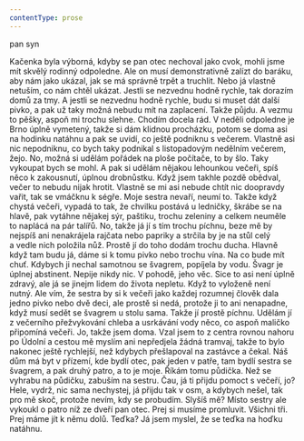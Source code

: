 ```yaml
---
contentType: prose
---
```


<section>

pan syn

Kačenka byla výborná, kdyby se pan otec nechoval jako cvok, mohli jsme mít skvělý rodinný odpoledne. Ale on musí demonstrativně zalízt do baráku, aby nám jako ukázal, jak se má správně trpět a truchlit. Nebo já vlastně netuším, co nám chtěl ukázat. Jestli se nezvednu hodně rychle, tak dorazím domů za tmy. A jestli se nezvednu hodně rychle, budu si muset dát další pivko, a pak už taky možná nebudu mít na zaplacení. Takže půjdu. A vezmu to pěšky, aspoň mi trochu slehne. Chodím docela rád. V neděli odpoledne je Brno úplně vymetený, takže si dám klidnou procházku, potom se doma asi na hodinku natáhnu a pak se uvidí, co ještě podniknu s večerem. Vlastně asi nic nepodniknu, co bych taky podnikal s listopadovým nedělním večerem, žejo. No, možná si udělám pořádek na ploše počítače, to by šlo. Taky vykoupat bych se mohl. A pak si udělám nějakou lehounkou večeři, spíš něco k zakousnutí, úplnou drobnůstku. Když jsem takhle pozdě obědval, večer to nebudu nijak hrotit. Vlastně se mi asi nebude chtít nic doopravdy vařit, tak se vmáčknu k ségře. Moje sestra nevaří, neumí to. Takže když chystá večeři, vypadá to tak, že chvilku postává u ledničky, škrábe se na hlavě, pak vytáhne nějakej sýr, paštiku, trochu zeleniny a celkem neuměle to naplácá na pár talířů. No, takže já jí s tím trochu píchnu, beze mě by nejspíš ani nenakrájela rajčata nebo papriky a strčila by je na stůl celý a vedle nich položila nůž. Prostě jí do toho dodám trochu ducha. Hlavně když tam budu já, dáme si k tomu pivko nebo trochu vína. Na co bude mít chuť. Kdybych ji nechal samotnou se švagrem, popíjela by vodu. Švagr je úplnej abstinent. Nepije nikdy nic. V pohodě, jeho věc. Sice to asi není úplně zdravý, ale já se jinejm lidem do života nepletu. Když to vyloženě není nutný. Ale vím, že sestra by si k večeři jako každej rozumnej člověk dala jedno pivko nebo dvě deci, ale prostě si nedá, protože ji to ani nenapadne, když musí sedět se švagrem u stolu sama. Takže jí prostě píchnu. Udělám jí z večerního přežvykování chleba a usrkávání vody něco, co aspoň maličko připomíná večeři. Jo, takže jsem doma. Vzal jsem to z centra rovnou nahoru po Údolní a cestou mě myslím ani nepředjela žádná tramvaj, takže to bylo nakonec ještě rychlejší, než kdybych přešlapoval na zastávce a čekal. Náš dům má byt v přízemí, kde bydlí otec, pak jeden v patře, tam bydlí sestra se švagrem, a pak druhý patro, a to je moje. Říkám tomu půdička. Než se vyhrabu na půdičku, zabuším na sestru. Čau, já ti přijdu pomoct s večeří, jo? Hele, vydrž, nic sama nechystej, já přijdu tak v osm, a kdybych nešel, tak pro mě skoč, protože nevím, kdy se probudím. Slyšíš mě? Místo sestry ale vykoukl o patro níž ze dveří pan otec. Prej si musíme promluvit. Všichni tři. Prej máme jít k němu dolů. Teďka? Já jsem myslel, že se teďka na hoďku natáhnu.

</section>

